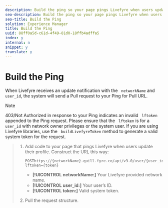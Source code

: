 ```yaml
---
description: Build the ping so your page pings Livefyre when users update their profile.
seo-description: Build the ping so your page pings Livefyre when users update their profile.
seo-title: Build the Ping
solution: Experience Manager
title: Build the Ping
uuid: 88ff0a5d-c61d-4f49-81d0-18ffb4adffa5
index: y
internal: n
snippet: y
translate: y
---
```


# Build the Ping

When Livefyre receives an update notification with the ` networkName` and ` user_id`, the system will send a Pull request to your Ping for Pull URL.

>[!NOTE]
>
>403/Not Authorized in response to your Ping indicates an invalid ` lftoken` appended to the Ping request. Please ensure that the ` lftoken` is for a ` user_id` with network owner privileges or the system user. If you are using Livefyre libraries, use the ` buildLivefyreToken` method to generate a valid system token for the request.


>1. Add code to your page that pings Livefyre when users update their profile. Construct the URL this way:
>    
>       ```
>       POSThttps://{networkName}.quill.fyre.co/api/v3.0/user/{user_id}/refresh?lftoken={token}
>       ```
>    
>    * **[!UICONTROL  networkName:]** Your Livefyre provided network name.
>    * **[!UICONTROL  user_id:]** Your user’s ID.
>    * **[!UICONTROL  token:]** Valid system token.
>    
>1. Pull the request structure.
